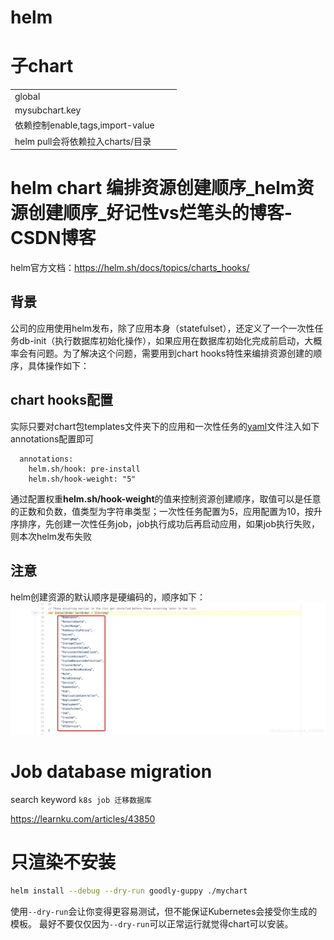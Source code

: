 # helm

# 子chart

|                                  |      |      |
| -------------------------------- | ---- | ---- |
| global                           |      |      |
| mysubchart.key                   |      |      |
| 依赖控制enable,tags,import-value |      |      |
| helm pull会将依赖拉入charts/目录 |      |      |



# helm chart 编排资源创建顺序_helm资源创建顺序_好记性vs烂笔头的博客-CSDN博客

helm官方文档：https://helm.sh/docs/topics/charts_hooks/

## 背景

公司的应用使用helm发布，除了应用本身（statefulset），还定义了一个一次性任务db-init（执行数据库初始化操作），如果应用在数据库初始化完成前启动，大概率会有问题。为了解决这个问题，需要用到chart hooks特性来编排资源创建的顺序，具体操作如下：

## chart hooks配置

实际只要对chart包templates文件夹下的应用和一次性任务的[yaml](https://so.csdn.net/so/search?q=yaml&spm=1001.2101.3001.7020)文件注入如下annotations配置即可

```none
  annotations:
    helm.sh/hook: pre-install
    helm.sh/hook-weight: "5"
```

通过配置权重**helm.sh/hook-weight**的值来控制资源创建顺序，取值可以是任意的正数和负数，值类型为字符串类型；一次性任务配置为5，应用配置为10，按升序排序，先创建一次性任务job，job执行成功后再启动应用，如果job执行失败，则本次helm发布失败

## 注意

helm创建资源的默认顺序是硬编码的，顺序如下：
![在这里插入图片描述](.img_helm/watermark,type_ZmFuZ3poZW5naGVpdGk,shadow_10,text_aHR0cHM6Ly9ibG9nLmNzZG4ubmV0L20wXzM3NTQ5Mzkw,size_16,color_FFFFFF,t_70.png)

# Job database migration

search keyword `k8s job 迁移数据库`

https://learnku.com/articles/43850

# 只渲染不安装

```sh
helm install --debug --dry-run goodly-guppy ./mychart
```

使用`--dry-run`会让你变得更容易测试，但不能保证Kubernetes会接受你生成的模板。 最好不要仅仅因为`--dry-run`可以正常运行就觉得chart可以安装。






